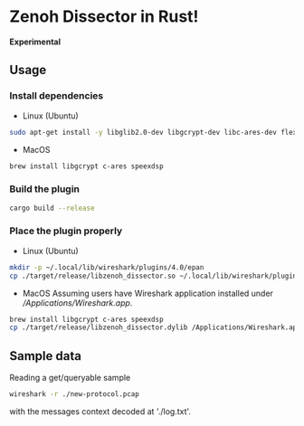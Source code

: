 # Zenoh Dissector in Rust!

**Experimental**

## Usage

### Install dependencies

- Linux (Ubuntu)
```bash
sudo apt-get install -y libglib2.0-dev libgcrypt-dev libc-ares-dev flex bison libspeexdsp-dev
```

- MacOS
```bash
brew install libgcrypt c-ares speexdsp
```


### Build the plugin

```bash
cargo build --release
```

### Place the plugin properly

- Linux (Ubuntu)
```bash
mkdir -p ~/.local/lib/wireshark/plugins/4.0/epan
cp ./target/release/libzenoh_dissector.so ~/.local/lib/wireshark/plugins/4.0/epan/libzenoh_dissector.so
```

- MacOS
Assuming users have Wireshark application installed under _/Applications/Wireshark.app_.

```bash
brew install libgcrypt c-ares speexdsp
cp ./target/release/libzenoh_dissector.dylib /Applications/Wireshark.app/Contents/PlugIns/wireshark/4-0/epan/libzenoh_dissector.so
```


## Sample data

Reading a get/queryable sample

```bash
wireshark -r ./new-protocol.pcap
```

with the messages context decoded at './log.txt'.
